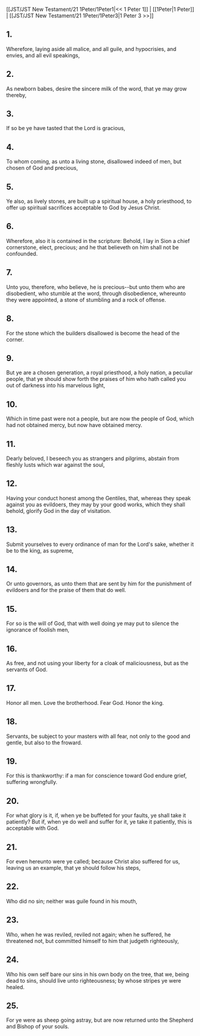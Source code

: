 [[JST/JST New Testament/21 1Peter/1Peter1|<< 1 Peter 1]] | [[1Peter|1 Peter]] | [[JST/JST New Testament/21 1Peter/1Peter3|1 Peter 3 >>]]
## 1.
Wherefore, laying aside all malice, and all guile, and hypocrisies, and envies, and all evil speakings,
## 2.
As newborn babes, desire the sincere milk of the word, that ye may grow thereby,
## 3.
If so be ye have tasted that the Lord is gracious,
## 4.
To whom coming, as unto a living stone, disallowed indeed of men, but chosen of God and precious,
## 5.
Ye also, as lively stones, are built up a spiritual house, a holy priesthood, to offer up spiritual sacrifices acceptable to God by Jesus Christ.
## 6.
Wherefore, also it is contained in the scripture: Behold, I lay in Sion a chief cornerstone, elect, precious; and he that believeth on him shall not be confounded.
## 7.
Unto you, therefore, who believe, he is precious\--but unto them who are disobedient, who stumble at the word, through disobedience, whereunto they were appointed, a stone of stumbling and a rock of offense.
## 8.
For the stone which the builders disallowed is become the head of the corner.
## 9.
But ye are a chosen generation, a royal priesthood, a holy nation, a peculiar people, that ye should show forth the praises of him who hath called you out of darkness into his marvelous light,
## 10.
Which in time past were not a people, but are now the people of God, which had not obtained mercy, but now have obtained mercy.
## 11.
Dearly beloved, I beseech you as strangers and pilgrims, abstain from fleshly lusts which war against the soul,
## 12.
Having your conduct honest among the Gentiles, that, whereas they speak against you as evildoers, they may by your good works, which they shall behold, glorify God in the day of visitation.
## 13.
Submit yourselves to every ordinance of man for the Lord\'s sake, whether it be to the king, as supreme,
## 14.
Or unto governors, as unto them that are sent by him for the punishment of evildoers and for the praise of them that do well.
## 15.
For so is the will of God, that with well doing ye may put to silence the ignorance of foolish men,
## 16.
As free, and not using your liberty for a cloak of maliciousness, but as the servants of God.
## 17.
Honor all men. Love the brotherhood. Fear God. Honor the king.
## 18.
Servants, be subject to your masters with all fear, not only to the good and gentle, but also to the froward.
## 19.
For this is thankworthy: if a man for conscience toward God endure grief, suffering wrongfully.
## 20.
For what glory is it, if, when ye be buffeted for your faults, ye shall take it patiently? But if, when ye do well and suffer for it, ye take it patiently, this is acceptable with God.
## 21.
For even hereunto were ye called; because Christ also suffered for us, leaving us an example, that ye should follow his steps,
## 22.
Who did no sin; neither was guile found in his mouth,
## 23.
Who, when he was reviled, reviled not again; when he suffered, he threatened not, but committed himself to him that judgeth righteously,
## 24.
Who his own self bare our sins in his own body on the tree, that we, being dead to sins, should live unto righteousness; by whose stripes ye were healed.
## 25.
For ye were as sheep going astray, but are now returned unto the Shepherd and Bishop of your souls.

